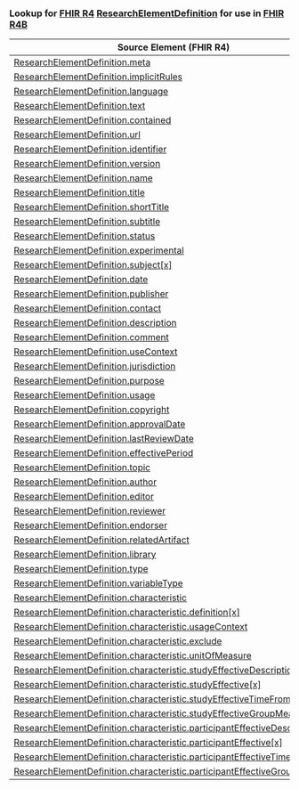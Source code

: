 ### Lookup for [FHIR R4](https://hl7.org/fhir/R4/) [ResearchElementDefinition](https://hl7.org/fhir/R4/ResearchElementDefinition.html) for use in [FHIR R4B](https://hl7.org/fhir/R4B/)

| Source Element (FHIR R4) | Usage | Target |
| -------------- | ----- | ------ |
| [ResearchElementDefinition.meta](https://hl7.org/fhir/R4/ResearchElementDefinition.html#resource) | `UseElementSameName` | [ResearchElementDefinition.meta](https://hl7.org/fhir/R4B/ResearchElementDefinition.html#resource) |
| [ResearchElementDefinition.implicitRules](https://hl7.org/fhir/R4/ResearchElementDefinition.html#resource) | `UseElementSameName` | [ResearchElementDefinition.implicitRules](https://hl7.org/fhir/R4B/ResearchElementDefinition.html#resource) |
| [ResearchElementDefinition.language](https://hl7.org/fhir/R4/ResearchElementDefinition.html#resource) | `UseElementSameName` | [ResearchElementDefinition.language](https://hl7.org/fhir/R4B/ResearchElementDefinition.html#resource) |
| [ResearchElementDefinition.text](https://hl7.org/fhir/R4/ResearchElementDefinition.html#resource) | `UseElementSameName` | [ResearchElementDefinition.text](https://hl7.org/fhir/R4B/ResearchElementDefinition.html#resource) |
| [ResearchElementDefinition.contained](https://hl7.org/fhir/R4/ResearchElementDefinition.html#resource) | `UseElementSameName` | [ResearchElementDefinition.contained](https://hl7.org/fhir/R4B/ResearchElementDefinition.html#resource) |
| [ResearchElementDefinition.url](https://hl7.org/fhir/R4/ResearchElementDefinition.html#resource) | `UseElementSameName` | [ResearchElementDefinition.url](https://hl7.org/fhir/R4B/ResearchElementDefinition.html#resource) |
| [ResearchElementDefinition.identifier](https://hl7.org/fhir/R4/ResearchElementDefinition.html#resource) | `UseElementSameName` | [ResearchElementDefinition.identifier](https://hl7.org/fhir/R4B/ResearchElementDefinition.html#resource) |
| [ResearchElementDefinition.version](https://hl7.org/fhir/R4/ResearchElementDefinition.html#resource) | `UseElementSameName` | [ResearchElementDefinition.version](https://hl7.org/fhir/R4B/ResearchElementDefinition.html#resource) |
| [ResearchElementDefinition.name](https://hl7.org/fhir/R4/ResearchElementDefinition.html#resource) | `UseElementSameName` | [ResearchElementDefinition.name](https://hl7.org/fhir/R4B/ResearchElementDefinition.html#resource) |
| [ResearchElementDefinition.title](https://hl7.org/fhir/R4/ResearchElementDefinition.html#resource) | `UseElementSameName` | [ResearchElementDefinition.title](https://hl7.org/fhir/R4B/ResearchElementDefinition.html#resource) |
| [ResearchElementDefinition.shortTitle](https://hl7.org/fhir/R4/ResearchElementDefinition.html#resource) | `UseElementSameName` | [ResearchElementDefinition.shortTitle](https://hl7.org/fhir/R4B/ResearchElementDefinition.html#resource) |
| [ResearchElementDefinition.subtitle](https://hl7.org/fhir/R4/ResearchElementDefinition.html#resource) | `UseElementSameName` | [ResearchElementDefinition.subtitle](https://hl7.org/fhir/R4B/ResearchElementDefinition.html#resource) |
| [ResearchElementDefinition.status](https://hl7.org/fhir/R4/ResearchElementDefinition.html#resource) | `UseElementSameName` | [ResearchElementDefinition.status](https://hl7.org/fhir/R4B/ResearchElementDefinition.html#resource) |
| [ResearchElementDefinition.experimental](https://hl7.org/fhir/R4/ResearchElementDefinition.html#resource) | `UseElementSameName` | [ResearchElementDefinition.experimental](https://hl7.org/fhir/R4B/ResearchElementDefinition.html#resource) |
| [ResearchElementDefinition.subject[x]](https://hl7.org/fhir/R4/ResearchElementDefinition.html#resource) | `UseElementSameName` | [ResearchElementDefinition.subject[x]](https://hl7.org/fhir/R4B/ResearchElementDefinition.html#resource) |
| [ResearchElementDefinition.date](https://hl7.org/fhir/R4/ResearchElementDefinition.html#resource) | `UseElementSameName` | [ResearchElementDefinition.date](https://hl7.org/fhir/R4B/ResearchElementDefinition.html#resource) |
| [ResearchElementDefinition.publisher](https://hl7.org/fhir/R4/ResearchElementDefinition.html#resource) | `UseElementSameName` | [ResearchElementDefinition.publisher](https://hl7.org/fhir/R4B/ResearchElementDefinition.html#resource) |
| [ResearchElementDefinition.contact](https://hl7.org/fhir/R4/ResearchElementDefinition.html#resource) | `UseElementSameName` | [ResearchElementDefinition.contact](https://hl7.org/fhir/R4B/ResearchElementDefinition.html#resource) |
| [ResearchElementDefinition.description](https://hl7.org/fhir/R4/ResearchElementDefinition.html#resource) | `UseElementSameName` | [ResearchElementDefinition.description](https://hl7.org/fhir/R4B/ResearchElementDefinition.html#resource) |
| [ResearchElementDefinition.comment](https://hl7.org/fhir/R4/ResearchElementDefinition.html#resource) | `UseElementSameName` | [ResearchElementDefinition.comment](https://hl7.org/fhir/R4B/ResearchElementDefinition.html#resource) |
| [ResearchElementDefinition.useContext](https://hl7.org/fhir/R4/ResearchElementDefinition.html#resource) | `UseElementSameName` | [ResearchElementDefinition.useContext](https://hl7.org/fhir/R4B/ResearchElementDefinition.html#resource) |
| [ResearchElementDefinition.jurisdiction](https://hl7.org/fhir/R4/ResearchElementDefinition.html#resource) | `UseElementSameName` | [ResearchElementDefinition.jurisdiction](https://hl7.org/fhir/R4B/ResearchElementDefinition.html#resource) |
| [ResearchElementDefinition.purpose](https://hl7.org/fhir/R4/ResearchElementDefinition.html#resource) | `UseElementSameName` | [ResearchElementDefinition.purpose](https://hl7.org/fhir/R4B/ResearchElementDefinition.html#resource) |
| [ResearchElementDefinition.usage](https://hl7.org/fhir/R4/ResearchElementDefinition.html#resource) | `UseElementSameName` | [ResearchElementDefinition.usage](https://hl7.org/fhir/R4B/ResearchElementDefinition.html#resource) |
| [ResearchElementDefinition.copyright](https://hl7.org/fhir/R4/ResearchElementDefinition.html#resource) | `UseElementSameName` | [ResearchElementDefinition.copyright](https://hl7.org/fhir/R4B/ResearchElementDefinition.html#resource) |
| [ResearchElementDefinition.approvalDate](https://hl7.org/fhir/R4/ResearchElementDefinition.html#resource) | `UseElementSameName` | [ResearchElementDefinition.approvalDate](https://hl7.org/fhir/R4B/ResearchElementDefinition.html#resource) |
| [ResearchElementDefinition.lastReviewDate](https://hl7.org/fhir/R4/ResearchElementDefinition.html#resource) | `UseElementSameName` | [ResearchElementDefinition.lastReviewDate](https://hl7.org/fhir/R4B/ResearchElementDefinition.html#resource) |
| [ResearchElementDefinition.effectivePeriod](https://hl7.org/fhir/R4/ResearchElementDefinition.html#resource) | `UseElementSameName` | [ResearchElementDefinition.effectivePeriod](https://hl7.org/fhir/R4B/ResearchElementDefinition.html#resource) |
| [ResearchElementDefinition.topic](https://hl7.org/fhir/R4/ResearchElementDefinition.html#resource) | `UseElementSameName` | [ResearchElementDefinition.topic](https://hl7.org/fhir/R4B/ResearchElementDefinition.html#resource) |
| [ResearchElementDefinition.author](https://hl7.org/fhir/R4/ResearchElementDefinition.html#resource) | `UseElementSameName` | [ResearchElementDefinition.author](https://hl7.org/fhir/R4B/ResearchElementDefinition.html#resource) |
| [ResearchElementDefinition.editor](https://hl7.org/fhir/R4/ResearchElementDefinition.html#resource) | `UseElementSameName` | [ResearchElementDefinition.editor](https://hl7.org/fhir/R4B/ResearchElementDefinition.html#resource) |
| [ResearchElementDefinition.reviewer](https://hl7.org/fhir/R4/ResearchElementDefinition.html#resource) | `UseElementSameName` | [ResearchElementDefinition.reviewer](https://hl7.org/fhir/R4B/ResearchElementDefinition.html#resource) |
| [ResearchElementDefinition.endorser](https://hl7.org/fhir/R4/ResearchElementDefinition.html#resource) | `UseElementSameName` | [ResearchElementDefinition.endorser](https://hl7.org/fhir/R4B/ResearchElementDefinition.html#resource) |
| [ResearchElementDefinition.relatedArtifact](https://hl7.org/fhir/R4/ResearchElementDefinition.html#resource) | `UseElementSameName` | [ResearchElementDefinition.relatedArtifact](https://hl7.org/fhir/R4B/ResearchElementDefinition.html#resource) |
| [ResearchElementDefinition.library](https://hl7.org/fhir/R4/ResearchElementDefinition.html#resource) | `UseElementSameName` | [ResearchElementDefinition.library](https://hl7.org/fhir/R4B/ResearchElementDefinition.html#resource) |
| [ResearchElementDefinition.type](https://hl7.org/fhir/R4/ResearchElementDefinition.html#resource) | `UseElementSameName` | [ResearchElementDefinition.type](https://hl7.org/fhir/R4B/ResearchElementDefinition.html#resource) |
| [ResearchElementDefinition.variableType](https://hl7.org/fhir/R4/ResearchElementDefinition.html#resource) | `UseElementSameName` | [ResearchElementDefinition.variableType](https://hl7.org/fhir/R4B/ResearchElementDefinition.html#resource) |
| [ResearchElementDefinition.characteristic](https://hl7.org/fhir/R4/ResearchElementDefinition.html#resource) | `UseElementSameName` | [ResearchElementDefinition.characteristic](https://hl7.org/fhir/R4B/ResearchElementDefinition.html#resource) |
| [ResearchElementDefinition.characteristic.definition[x]](https://hl7.org/fhir/R4/ResearchElementDefinition.html#resource) | `UseElementSameName` | [ResearchElementDefinition.characteristic.definition[x]](https://hl7.org/fhir/R4B/ResearchElementDefinition.html#resource) |
| [ResearchElementDefinition.characteristic.usageContext](https://hl7.org/fhir/R4/ResearchElementDefinition.html#resource) | `UseElementSameName` | [ResearchElementDefinition.characteristic.usageContext](https://hl7.org/fhir/R4B/ResearchElementDefinition.html#resource) |
| [ResearchElementDefinition.characteristic.exclude](https://hl7.org/fhir/R4/ResearchElementDefinition.html#resource) | `UseElementSameName` | [ResearchElementDefinition.characteristic.exclude](https://hl7.org/fhir/R4B/ResearchElementDefinition.html#resource) |
| [ResearchElementDefinition.characteristic.unitOfMeasure](https://hl7.org/fhir/R4/ResearchElementDefinition.html#resource) | `UseElementSameName` | [ResearchElementDefinition.characteristic.unitOfMeasure](https://hl7.org/fhir/R4B/ResearchElementDefinition.html#resource) |
| [ResearchElementDefinition.characteristic.studyEffectiveDescription](https://hl7.org/fhir/R4/ResearchElementDefinition.html#resource) | `UseElementSameName` | [ResearchElementDefinition.characteristic.studyEffectiveDescription](https://hl7.org/fhir/R4B/ResearchElementDefinition.html#resource) |
| [ResearchElementDefinition.characteristic.studyEffective[x]](https://hl7.org/fhir/R4/ResearchElementDefinition.html#resource) | `UseElementSameName` | [ResearchElementDefinition.characteristic.studyEffective[x]](https://hl7.org/fhir/R4B/ResearchElementDefinition.html#resource) |
| [ResearchElementDefinition.characteristic.studyEffectiveTimeFromStart](https://hl7.org/fhir/R4/ResearchElementDefinition.html#resource) | `UseElementSameName` | [ResearchElementDefinition.characteristic.studyEffectiveTimeFromStart](https://hl7.org/fhir/R4B/ResearchElementDefinition.html#resource) |
| [ResearchElementDefinition.characteristic.studyEffectiveGroupMeasure](https://hl7.org/fhir/R4/ResearchElementDefinition.html#resource) | `UseElementSameName` | [ResearchElementDefinition.characteristic.studyEffectiveGroupMeasure](https://hl7.org/fhir/R4B/ResearchElementDefinition.html#resource) |
| [ResearchElementDefinition.characteristic.participantEffectiveDescription](https://hl7.org/fhir/R4/ResearchElementDefinition.html#resource) | `UseElementSameName` | [ResearchElementDefinition.characteristic.participantEffectiveDescription](https://hl7.org/fhir/R4B/ResearchElementDefinition.html#resource) |
| [ResearchElementDefinition.characteristic.participantEffective[x]](https://hl7.org/fhir/R4/ResearchElementDefinition.html#resource) | `UseElementSameName` | [ResearchElementDefinition.characteristic.participantEffective[x]](https://hl7.org/fhir/R4B/ResearchElementDefinition.html#resource) |
| [ResearchElementDefinition.characteristic.participantEffectiveTimeFromStart](https://hl7.org/fhir/R4/ResearchElementDefinition.html#resource) | `UseElementSameName` | [ResearchElementDefinition.characteristic.participantEffectiveTimeFromStart](https://hl7.org/fhir/R4B/ResearchElementDefinition.html#resource) |
| [ResearchElementDefinition.characteristic.participantEffectiveGroupMeasure](https://hl7.org/fhir/R4/ResearchElementDefinition.html#resource) | `UseElementSameName` | [ResearchElementDefinition.characteristic.participantEffectiveGroupMeasure](https://hl7.org/fhir/R4B/ResearchElementDefinition.html#resource) |
